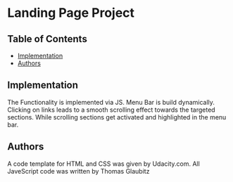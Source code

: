 # Landing Page Project

## Table of Contents

* [Implementation](#instructions)
* [Authors](#Authors)

## Implementation

The Functionality is implemented via JS. Menu Bar is build dynamically. Clicking on links leads to a smooth scrolling effect towards the targeted sections. While scrolling sections get activated and highlighted in the menu bar. 

## Authors

A code template for HTML and CSS was given by Udacity.com. All JaveScript code was written by Thomas Glaubitz